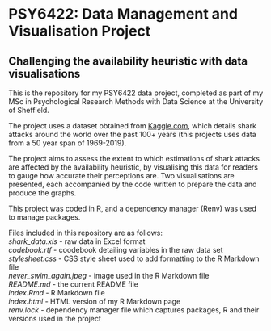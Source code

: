 # PSY6422: Data Management and Visualisation Project

## Challenging the availability heuristic with data visualisations

This is the repository for my PSY6422 data project, completed as part of my MSc in Psychological Research Methods with Data Science at the University of Sheffield.

The project uses a dataset obtained from [Kaggle.com](https://www.kaggle.com/ncsaayali/shark-attack-dataset), which details shark attacks around the world over the past 100+ years (this projects uses data from a 50 year span of 1969-2019).

The project aims to assess the extent to which estimations of shark attacks are affected by the availability heuristic, by visualising this data for readers to gauge how accurate their perceptions are. Two visualisations are presented, each accompanied by the code written to prepare the data and produce the graphs.

This project was coded in R, and a dependency manager (Renv) was used to manage packages.

Files included in this repository are as follows:  
*shark_data.xls* - raw data in Excel format  
*codebook.rtf* - coodebook detailing variables in the raw data set  
*stylesheet.css* - CSS style sheet used to add formatting to the R Markdown file  
*never_swim_again.jpeg* - image used in the R Markdown file  
*README.md* - the current README file  
*index.Rmd* - R Markdown file  
*index.html* - HTML version of my R Markdown page  
*renv.lock* - dependency manager file which captures packages, R and their versions used in the project
